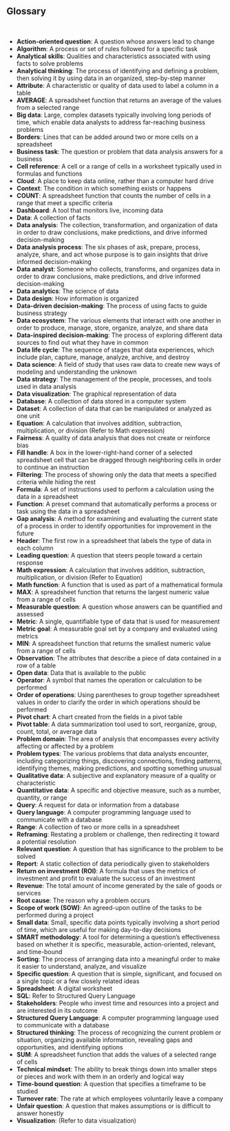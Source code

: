## Glossary 

&nbsp; 

* **Action-oriented question**:  A question whose answers lead to change 
* **Algorithm**:  A process or set of rules followed for a specific task 
* **Analytical skills**:  Qualities and characteristics associated with using facts to solve problems 
* **Analytical thinking**:  The process of identifying and defining a problem, then solving it by using data in an organized, step-by-step manner 
* **Attribute**:  A characteristic or quality of data used to label a column in a table 
* **AVERAGE**:  A spreadsheet function that returns an average of the values from a selected range 
* **Big data**:  Large, complex datasets typically involving long periods of time, which enable data analysts to address far-reaching business problems 
* **Borders**:  Lines that can be added around two or more cells on a spreadsheet 
* **Business task**:  The question or problem that data analysis answers for a business 
* **Cell reference**:  A cell or a range of cells in a worksheet typically used in formulas and functions 
* **Cloud**:  A place to keep data online, rather than a computer hard drive 
* **Context**:  The condition in which something exists or happens 
* **COUNT**:  A spreadsheet function that counts the number of cells in a range that meet a specific criteria 
* **Dashboard**:  A tool that monitors live, incoming data 
* **Data**:  A collection of facts 
* **Data analysis**:  The collection, transformation, and organization of data in order to draw conclusions, make predictions, and drive informed decision-making 
* **Data analysis process**:  The six phases of ask, prepare, process, analyze, share, and act whose purpose is to gain insights that drive informed decision-making 
* **Data analyst**:  Someone who collects, transforms, and organizes data in order to draw conclusions, make predictions, and drive informed decision-making 
* **Data analytics**:  The science of data 
* **Data design**:  How information is organized 
* **Data-driven decision-making**:  The process of using facts to guide business strategy 
* **Data ecosystem**:  The various elements that interact with one another in order to produce, manage, store, organize, analyze, and share data 
* **Data-inspired decision-making**:  The process of exploring different data sources to find out what they have in common 
* **Data life cycle**:  The sequence of stages that data experiences, which include plan, capture, manage, analyze, archive, and destroy 
* **Data science**:  A field of study that uses raw data to create new ways of modeling and understanding the unknown 
* **Data strategy**:  The management of the people, processes, and tools used in data analysis 
* **Data visualization**:  The graphical representation of data 
* **Database**:  A collection of data stored in a computer system 
* **Dataset**:  A collection of data that can be manipulated or analyzed as one unit 
* **Equation**:  A calculation that involves addition, subtraction, multiplication, or division (Refer to Math expression) 
* **Fairness**:  A quality of data analysis that does not create or reinforce bias 
* **Fill handle**:  A box in the lower-right-hand corner of a selected spreadsheet cell that can be dragged through neighboring cells in order to continue an instruction 
* **Filtering**:  The process of showing only the data that meets a specified criteria while hiding the rest 
* **Formula**:  A set of instructions used to perform a calculation using the data in a spreadsheet 
* **Function**:  A preset command that automatically performs a process or task using the data in a spreadsheet 
* **Gap analysis**:  A method for examining and evaluating the current state of a process in order to identify opportunities for improvement in the future 
* **Header**:  The first row in a spreadsheet that labels the type of data in each column 
* **Leading question**:  A question that steers people toward a certain response 
* **Math expression**:  A calculation that involves addition, subtraction, multiplication, or division (Refer to Equation) 
* **Math function**:  A function that is used as part of a mathematical formula 
* **MAX**:  A spreadsheet function that returns the largest numeric value from a range of cells 
* **Measurable question**:  A question whose answers can be quantified and assessed 
* **Metric**:  A single, quantifiable type of data that is used for measurement 
* **Metric goal**:  A measurable goal set by a company and evaluated using metrics 
* **MIN**:  A spreadsheet function that returns the smallest numeric value from a range of cells 
* **Observation**:  The attributes that describe a piece of data contained in a row of a table 
* **Open data**:  Data that is available to the public 
* **Operator**:  A symbol that names the operation or calculation to be performed 
* **Order of operations**:  Using parentheses to group together spreadsheet values in order to clarify the order in which operations should be performed 
* **Pivot chart**:  A chart created from the fields in a pivot table 
* **Pivot table**:  A data summarization tool used to sort, reorganize, group, count, total, or average data 
* **Problem domain**:  The area of analysis that encompasses every activity affecting or affected by a problem 
* **Problem types**:  The various problems that data analysts encounter, including categorizing things, discovering connections, finding patterns, identifying themes, making predictions, and spotting something unusual 
* **Qualitative data**:  A subjective and explanatory measure of a quality or characteristic 
* **Quantitative data**:  A specific and objective measure, such as a number, quantity, or range 
* **Query**:  A request for data or information from a database 
* **Query language**:  A computer programming language used to communicate with a database 
* **Range**:  A collection of two or more cells in a spreadsheet 
* **Reframing**:  Restating a problem or challenge, then redirecting it toward a potential resolution 
* **Relevant question**:  A question that has significance to the problem to be solved 
* **Report**:  A static collection of data periodically given to stakeholders 
* **Return on investment (ROI)**:  A formula that uses the metrics of investment and profit to evaluate the success of an investment 
* **Revenue**:  The total amount of income generated by the sale of goods or services 
* **Root cause**:  The reason why a problem occurs 
* **Scope of work (SOW)**:  An agreed-upon outline of the tasks to be performed during a project 
* **Small data**:  Small, specific data points typically involving a short period of time, which are useful for making day-to-day decisions 
* **SMART methodology**:  A tool for determining a question’s effectiveness based on whether it is specific, measurable, action-oriented, relevant, and time-bound 
* **Sorting**:  The process of arranging data into a meaningful order to make it easier to understand, analyze, and visualize 
* **Specific question**:  A question that is simple, significant, and focused on a single topic or a few closely related ideas 
* **Spreadsheet**:  A digital worksheet 
* **SQL**:  Refer to Structured Query Language 
* **Stakeholders**:  People who invest time and resources into a project and are interested in its outcome 
* **Structured Query Language**:  A computer programming language used to communicate with a database 
* **Structured thinking**:  The process of recognizing the current problem or situation, organizing available information, revealing gaps and opportunities, and identifying options 
* **SUM**:  A spreadsheet function that adds the values of a selected range of cells 
* **Technical mindset**:  The ability to break things down into smaller steps or pieces and work with them in an orderly and logical way 
* **Time-bound question**:  A question that specifies a timeframe to be studied 
* **Turnover rate**:  The rate at which employees voluntarily leave a company 
* **Unfair question**:  A question that makes assumptions or is difficult to answer honestly 
* **Visualization**:  (Refer to data visualization) 
